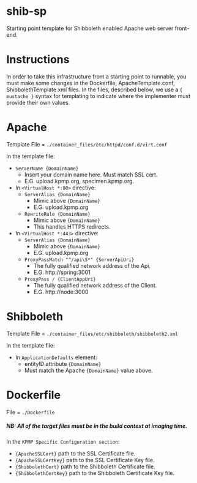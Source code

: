 # shib-sp

Starting point template for Shibboleth enabled Apache web server front-end.

# Instructions
In order to take this infrastructure from a starting point to runnable, you must make some changes in the Dockerfile, ApacheTemplate.conf, ShibbolethTemplate.xml files. In the files, described below, we use a `{ mustache }` syntax for templating to indicate where the implementer must provide their own values.

# Apache
Template File = `./container_files/etc/httpd/conf.d/virt.conf`

In the template file:
- `ServerName {DomainName}`
  - Insert your domain name here. Must match SSL cert.
  - E.G. upload.kpmp.org, specimen.kpmp.org.
- In `<VirtualHost *:80>` directive:
  - `ServerAlias {DomainName}`
     - Mimic above `{DomainName}`
     - E.G. upload.kpmp.org
  - `RewriteRule {DomainName}`
     - Mimic above `{DomainName}`
     - This handles HTTPS redirects.
- In `<VirtualHost *:443>` directive:
  - `ServerAlias {DomainName}`
     - Mimic above `{DomainName}`
     - E.G. upload.kpmp.org
  - `ProxyPassMatch "^/api\S*" {ServerApiUri}`
     - The fully qualified network address of the Api.
     - E.G. http://spring:3001
  - `ProxyPass / {ClientAppUri}`
     - The fully qualified network address of the Client.
     - E.G. http://node:3000

# Shibboleth
Template File = `./container_files/etc/shibboleth/shibboleth2.xml`

In the template file:
- In `ApplicationDefaults` element:
  - entityID attribute `{DomainName}`
  - Must match the Apache `{DomainName}` value above.

# Dockerfile
File = `./Dockerfile`

##### NB: All of the target files must be in the build context at imaging time.

In the `KPMP Specific Configuration section`:
- `{ApacheSSLCert}` path to the SSL Certificate file.
- `{ApacheSSLCertKey}` path to the SSL Certificate Key file.
- `{ShibbolethCert}` path to the Shibboleth Certificate file.
- `{ShibbolethCertKey}` path to the Shibboleth Certificate Key file.
